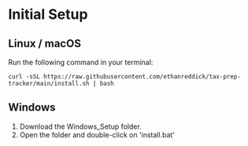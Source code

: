 # Initial Setup

## Linux / macOS

Run the following command in your terminal:

```
curl -sSL https://raw.githubusercontent.com/ethanreddick/tax-prep-tracker/main/install.sh | bash
```

## Windows

1. Download the Windows_Setup folder.
2. Open the folder and double-click on 'install.bat'
